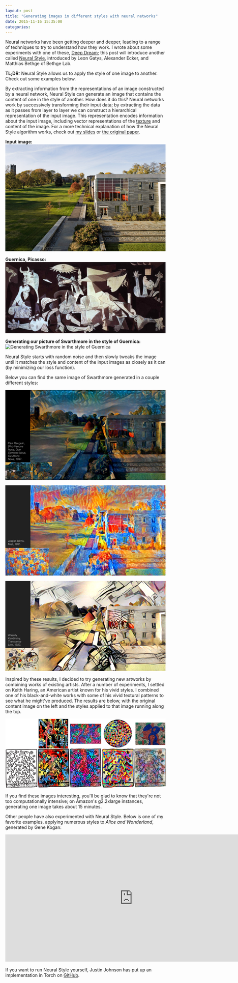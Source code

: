 ```yaml
---
layout: post
title: "Generating images in different styles with neural networks"
date: 2015-11-16 15:35:00
categories:
---
```


Neural networks have been getting deeper and deeper, leading to a range of techniques to try to understand how they work. I wrote about some experiments with one of these, [Deep Dream](http://razi.xyz/2015/09/23/deep-dreaming-with-google.html); this post will introduce another called [Neural Style](http://arxiv.org/abs/1508.06576), introduced by Leon Gatys, Alexander Ecker, and Matthias Bethge of Bethge Lab. 

**TL;DR:** Neural Style allows us to apply the style of one image to another. Check out some examples below.

By extracting information from the representations of an image constructed by a neural network, Neural Style can generate an image that contains the content of one in the style of another. How does it do this? Neural networks work by successively transforming their input data; by extracting the data as it passes from layer to layer we can construct a hierarchical representation of the input image. This representation encodes information about the input image, including vector representations of the [texture](http://arxiv.org/abs/1505.07376) and content of the image. For a more technical explanation of how the Neural Style algorithm works, check out [my slides](https://docs.google.com/presentation/d/1a1D9_V9RMaW1VZZ0utEqsY-iS6oBBtO8oBotTlzSVRw/view) or [the original paper](http://arxiv.org/abs/1508.06576).



**Input image:**
![Image of Swarthmore from AP](/assets/ap.jpg)

**Guernica, Picasso:**
![Guernica, Pablo Picasso](/assets/guernica.jpg)


**Generating our picture of Swarthmore in the style of Guernica:**
![Generating Swarthmore in the style of Guernica](/assets/guernica.gif)

Neural Style starts with random noise and then slowly tweaks the image until it matches the style and content of the input images as closely as it can (by minimizing our loss function). 


Below you can find the same image of Swarthmore generated in a couple different styles:

![Swarthmore in the style of Paul Gauguin](/assets/gauguin.png)

![Swarthmore in the style of Jasper Johns](/assets/jasper.png)

![Swarthmore in the style of Wassily Kandinsky](/assets/kandinsky.png)


Inspired by these results, I decided to try generating new artworks by combining works of existing artists. After a number of experiments, I settled on Keith Haring, an American artist known for his vivid styles. I combined one of his black-and-white works with some of his vivid textural patterns to see what he might've produced. The results are below, with the original content image on the left and the styles applied to that image running along the top. 

![Keith Haring style combinations](/assets/haring_demo.png)

If you find these images interesting, you'll be glad to know that they're not too computationally intensive; on Amazon's g2.2xlarge instances, generating one image takes about 15 minutes.

Other people have also experimented with Neural Style. Below is one of my favorite examples, applying numerous styles to *Alice and Wonderland*, generated by Gene Kogan:

<iframe src="https://player.vimeo.com/video/139123754" width="800" height="400" frameborder="0" webkitallowfullscreen mozallowfullscreen allowfullscreen></iframe>

If you want to run Neural Style yourself, Justin Johnson has put up an implementation in Torch on [GitHub](https://github.com/jcjohnson/neural-style/).